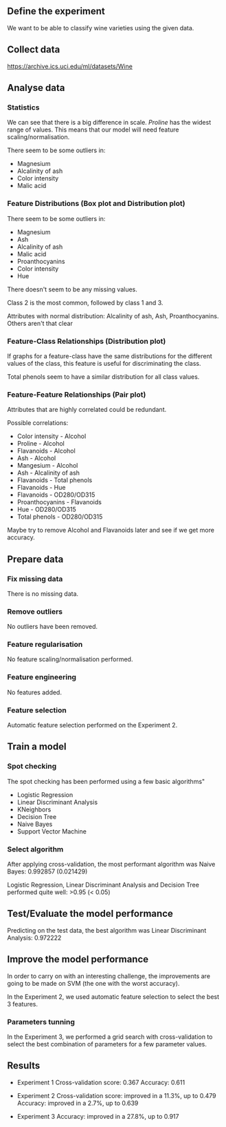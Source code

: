## Define the experiment
We want to be able to classify wine varieties using the given data.

## Collect data
https://archive.ics.uci.edu/ml/datasets/Wine

## Analyse data

### Statistics
We can see that there is a big difference in scale. *Proline* has the widest range of values. This means that our model will need feature scaling/normalisation.

There seem to be some outliers in:
  * Magnesium
  * Alcalinity of ash
  * Color intensity
  * Malic acid

### Feature Distributions (Box plot and Distribution plot)

There seem to be some outliers in:
  * Magnesium
  * Ash
  * Alcalinity of ash
  * Malic acid
  * Proanthocyanins
  * Color intensity
  * Hue

There doesn't seem to be any missing values.

Class 2 is the most common, followed by class 1 and 3.

Attributes with normal distribution: Alcalinity of ash, Ash, Proanthocyanins.
Others aren't that clear

### Feature-Class Relationships (Distribution plot)
If graphs for a feature-class have the same distributions for the different values of the class, this feature is useful for discriminating the class.

Total phenols seem to have a similar distribution for all class values.

### Feature-Feature Relationships (Pair plot)
Attributes that are highly correlated could be redundant.

Possible correlations:
  * Color intensity - Alcohol
  * Proline - Alcohol
  * Flavanoids - Alcohol
  * Ash - Alcohol
  * Mangesium - Alcohol
  * Ash - Alcalinity of ash
  * Flavanoids - Total phenols
  * Flavanoids - Hue
  * Flavanoids - OD280/OD315
  * Proanthocyanins - Flavanoids
  * Hue - OD280/OD315
  * Total phenols - OD280/OD315

Maybe try to remove Alcohol and Flavanoids later and see if we get more accuracy.

## Prepare data

### Fix missing data
There is no missing data.

### Remove outliers
No outliers have been removed.

### Feature regularisation
No feature scaling/normalisation performed.

### Feature engineering
No features added.

### Feature selection
Automatic feature selection performed on the Experiment 2.

## Train a model

### Spot checking
The spot checking has been performed using a few basic algorithms"
  * Logistic Regression
  * Linear Discriminant Analysis
  * KNeighbors
  * Decision Tree
  * Naive Bayes
  * Support Vector Machine

### Select algorithm
After applying cross-validation, the most performant algorithm was Naive Bayes: 0.992857 (0.021429)

Logistic Regression, Linear Discriminant Analysis and Decision Tree performed quite well: >0.95 (< 0.05)

## Test/Evaluate the model performance
Predicting on the test data, the best algorithm was Linear Discriminant Analysis: 0.972222

## Improve the model performance
In order to carry on with an interesting challenge, the improvements are going to be made on SVM (the one with the worst accuracy).

In the Experiment 2, we used automatic feature selection to select the best 3 features.

### Parameters tunning

In the Experiment 3, we performed a grid search with cross-validation to select the best combination of parameters for a few parameter values.

## Results

* Experiment 1
  Cross-validation score: 0.367
  Accuracy: 0.611

* Experiment 2
  Cross-validation score: improved in a 11.3%, up to 0.479
  Accuracy: improved in a 2.7%, up to 0.639

* Experiment 3
  Accuracy: improved in a 27.8%, up to 0.917
